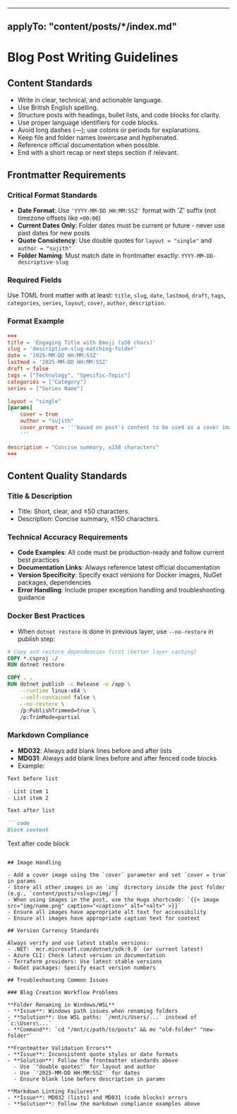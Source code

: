 
---
applyTo: "content/posts/*/index.md"
---

# Blog Post Writing Guidelines

## Content Standards

- Write in clear, technical, and actionable language.
- Use British English spelling.
- Structure posts with headings, bullet lists, and code blocks for clarity.
- Use proper language identifiers for code blocks.
- Avoid long dashes (—); use colons or periods for explanations.
- Keep file and folder names lowercase and hyphenated.
- Reference official documentation when possible.
- End with a short recap or next steps section if relevant.

## Frontmatter Requirements

### Critical Format Standards
- **Date Format**: Use `'YYYY-MM-DD HH:MM:SSZ'` format with 'Z' suffix (not timezone offsets like `+00:00`)
- **Current Dates Only**: Folder dates must be current or future - never use past dates for new posts
- **Quote Consistency**: Use double quotes for `layout = "single"` and `author = "sujith"`
- **Folder Naming**: Must match date in frontmatter exactly: `YYYY-MM-DD-descriptive-slug`

### Required Fields
Use TOML front matter with at least: `title`, `slug`, `date`, `lastmod`, `draft`, `tags`, `categories`, `series`, `layout`, `cover`, `author`, `description`.

### Format Example
```toml
+++
title = 'Engaging Title with Emoji (≤50 chars)'
slug = 'descriptive-slug-matching-folder'
date = '2025-MM-DD HH:MM:SSZ'
lastmod = '2025-MM-DD HH:MM:SSZ'
draft = false
tags = ["Technology", "Specific-Topic"]
categories = ["Category"]
series = ["Series Name"]

layout = "single"
[params]
    cover = true
    author = "sujith"
    cover_prompt = '''based on post's content to be used as a cover image prompt for windows designer. Take a look at other post for the style
    '''
    
description = "Concise summary, ≤150 characters"
+++
```

## Content Quality Standards

### Title & Description
- Title: Short, clear, and ≤50 characters.
- Description: Concise summary, ≤150 characters.

### Technical Accuracy Requirements
- **Code Examples**: All code must be production-ready and follow current best practices
- **Documentation Links**: Always reference latest official documentation
- **Version Specificity**: Specify exact versions for Docker images, NuGet packages, dependencies
- **Error Handling**: Include proper exception handling and troubleshooting guidance

### Docker Best Practices
- When `dotnet restore` is done in previous layer, use `--no-restore` in publish step:
```dockerfile
# Copy and restore dependencies first (better layer caching)
COPY *.csproj ./
RUN dotnet restore

COPY . .
RUN dotnet publish -c Release -o /app \
    --runtime linux-x64 \
    --self-contained false \
    --no-restore \
    /p:PublishTrimmed=true \
    /p:TrimMode=partial
```

### Markdown Compliance
- **MD032**: Always add blank lines before and after lists
- **MD031**: Always add blank lines before and after fenced code blocks
- Example:
```markdown
Text before list

- List item 1
- List item 2

Text after list

```code
Block content
```

Text after code block
```

## Image Handling

- Add a cover image using the `cover` parameter and set `cover = true` in params
- Store all other images in an `img` directory inside the post folder (e.g., `content/posts/<slug>/img/`)
- When using images in the post, use the Hugo shortcode: `{{< image src="img/name.png" caption="<caption>" alt="<alt>" >}}`
- Ensure all images have appropriate alt text for accessibility
- Ensure all images have appropriate caption text for context

## Version Currency Standards

Always verify and use latest stable versions:
- .NET: `mcr.microsoft.com/dotnet/sdk:9.0` (or current latest)
- Azure CLI: Check latest version in documentation
- Terraform providers: Use latest stable versions
- NuGet packages: Specify exact version numbers

## Troubleshooting Common Issues

### Blog Creation Workflow Problems

**Folder Renaming in Windows/WSL**
- **Issue**: Windows path issues when renaming folders
- **Solution**: Use WSL paths: `/mnt/c/Users/...` instead of `c:\Users\...`
- **Command**: `cd "/mnt/c/path/to/posts" && mv "old-folder" "new-folder"`

**Frontmatter Validation Errors**
- **Issue**: Inconsistent quote styles or date formats
- **Solution**: Follow the frontmatter standards above
  - Use `"double quotes"` for layout and author
  - Use `'2025-MM-DD HH:MM:SSZ'` for dates
  - Ensure blank line before description in params

**Markdown Linting Failures**
- **Issue**: MD032 (lists) and MD031 (code blocks) errors
- **Solution**: Follow the markdown compliance examples above
